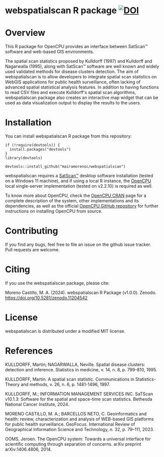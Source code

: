 # webspatialscan R package [![DOI](https://zenodo.org/badge/786540545.svg)](https://zenodo.org/doi/10.5281/zenodo.11036381)

# Overview

This R package for OpenCPU provides an interface between SatScan™ software and web-based GIS environments. 

The spatial scan statistics proposed by Kulldorff (1997) and Kulldorff and Nagarwalla (1995), along with SatScan™ software are well known and widely used validated methods for disease clusters detection. The aim of webspatialscan is to allow developers to integrate spatial scan statistics on WebGIS applications for public health surveillance, often lacking of advanced spatial statistical analysis features. In addition to having functions to read CSV files and execute Kulldorff's spatial scan algorithms, webspatialscan package also creates an interactive map widget that can be used as data visualization output to display the results to the users.

# Installation

You can install webspatialscan R package from this repository:
```
if (!require(devtools)) {
  install.packages("devtools")
}
library(devtools)

devtools::install_github("mairamorenoc/webspatialscan")
```
webspatialscan requires a [SatScan™](https://www.satscan.org/download.html) desktop software installation (tested on a Windows 11 machine), and if using a local R instance, the [OpenCPU](https://www.opencpu.org/download.html) local single-server implementation (tested on v2.2.10) is required as well. 

To know more about OpenCPU, check the [OpenCPU CRAN](https://cran.r-project.org/web/packages/opencpu/index.html) page for a complete description of the system, other implementations and its dependencies, as well as the official [OpenCPU GitHub repository](https://github.com/opencpu/opencpu-server) for further instructions on installing OpenCPU from source.

# Contributing

If you find any bugs, feel free to file an issue on the github issue tracker. Pull requests are welcome.

# Citing

If you use the webspatialscan package, please cite:

Moreno Castillo, M. A. (2024). webspatialscan R Package (v1.0.0). Zenodo. https://doi.org/10.5281/zenodo.11204542

# License

webspatialscan is distributed under a modified MIT license.

# References
KULLDORFF, Martin; NAGARWALLA, Neville. Spatial disease clusters: detection and inference. Statistics in medicine, v. 14, n. 8, p. 799-810, 1995.

KULLDORFF, Martin. A spatial scan statistic. Communications in Statistics-Theory and methods, v. 26, n. 6, p. 1481-1496, 1997.

KULLDORFF, M.; INFORMATION MANAGEMENT SERVICES INC. SaTScan v10.1.3: Software for the spatial and space-time scan statistics. Bethesda National Cancer Institute, 2024.

MORENO CASTILLO, M. A.; BARCELLOS NETO, C. Geoinformatics and health: review, characterization and analysis of WEB-based GIS platforms for public health surveillance. GeoFocus. International Review of Geographical Information Science and Technology, n. 32, p. 79–111, 2023. 

OOMS, Jeroen. The OpenCPU system: Towards a universal interface for scientific computing through separation of concerns. arXiv preprint arXiv:1406.4806, 2014.
